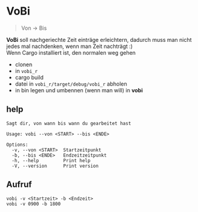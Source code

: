 # VoBi
> Von -> Bis  

**VoBi** soll nachgeriechte Zeit einträge erleichtern, dadurch muss man nicht jedes mal nachdenken,
wenn man Zeit nachträgt :)  
Wenn Cargo installiert ist, den normalen weg gehen
- clonen
- in `vobi_r`
- cargo build
- datei in `vobi_r/target/debug/vobi_r` abholen
- in bin legen und umbennen (wenn man will) in **vobi**

## help
```
Sagt dir, von wann bis wann du gearbeitet hast

Usage: vobi --von <START> --bis <ENDE>

Options:
  -v, --von <START>  Startzeitpunkt
  -b, --bis <ENDE>   Endzeitzeitpunkt
  -h, --help         Print help
  -V, --version      Print version
```

## Aufruf
`vobi -v <Startzeit> -b <Endzeit>`  
`vobi -v 0900 -b 1800`
